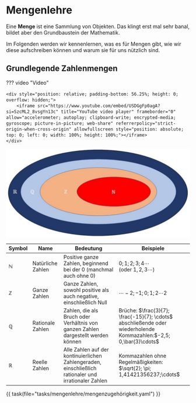 # Mengenlehre

Eine **Menge** ist eine Sammlung von Objekten. Das klingt erst mal sehr banal,
bildet aber den Grundbaustein der Mathematik.

Im Folgenden werden wir kennenlernen, was es für Mengen gibt, wie wir diese aufschreiben können
und warum sie für uns nützlich sind.

## Grundlegende Zahlenmengen

??? video "Video"
    
    <div style="position: relative; padding-bottom: 56.25%; height: 0; overflow: hidden;">
        <iframe src="https://www.youtube.com/embed/USDGgFp0agA?si=SzcML2_8vsgYn13c" title="YouTube video player" frameborder="0" allow="accelerometer; autoplay; clipboard-write; encrypted-media; gyroscope; picture-in-picture; web-share" referrerpolicy="strict-origin-when-cross-origin" allowfullscreen style="position: absolute; top: 0; left: 0; width: 100%; height: 100%;"></iframe>
    </div>

![img.png](../pictures/grundmengen_venn_diagram.png)

| Symbol       | Name              | Bedeutung                                                                                             | Beispiele                                                                                                              |
|--------------|-------------------|-------------------------------------------------------------------------------------------------------|------------------------------------------------------------------------------------------------------------------------|
| $\mathbb{N}$ | Natürliche Zahlen | Positive ganze Zahlen, beginnend bei der 0 (manchmal auch ohne 0)                                     | $0; 1; 2; 3; 4\cdots$ <br/> (oder $1, 2, 3\cdots$)                                                                     |
| $\mathbb{Z}$ | Ganze Zahlen      | Ganze Zahlen, sowohl positive als auch negative, einschließlich Null                                  | $\cdots -2; -1; 0; 1; 2 \cdots2$                                                                                       |
| $\mathbb{Q}$ | Rationale Zahlen  | Zahlen, die als Bruch oder Verhältnis von ganzen Zahlen dargestellt werden können                     | Brüche: $\frac{3}{7}; \frac{-15}{7}; \cdots$<br/> abschließende oder wiederholende Kommazahlen:$-2,5; 0,\bar{3}\cdots$ |
| $\mathbb{R}$ | Reelle Zahlen     | Alle Zahlen auf der kontinuierlichen Zahlengeraden, einschließlich rationaler und irrationaler Zahlen | Kommazahlen ohne Regelmäßigkeiten: $\sqrt{2}; \pi; 1,41421356237;\cdots$                                               |

{{ task(file="tasks/mengenlehre/mengenzugehörigkeit.yaml") }}
